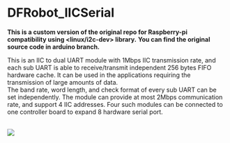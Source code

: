 # DFRobot_IICSerial


**This is a custom version of the original repo for Raspberry-pi compatibility using <linux/i2c-dev> library.**
**You can find the original source code in arduino branch.**

This is an IIC to dual UART module with 1Mbps IIC transmission rate, and each sub UART is able to receive/transmit independent 256 bytes FIFO hardware cache. It can be used in the applications requiring the transmission of large amounts of data. <br>
The band rate, word length, and check format of every sub UART can be set independently. The module can provide at most 2Mbps communication rate, and support 4 IIC addresses. Four such modules can be connected to one controller board to expand 8 hardware serial port. <br>



<br>
<img src="./resources/images/DFR0627svg.png">
<br>
